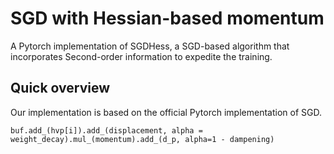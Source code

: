 # SGD with Hessian-based momentum

A Pytorch implementation of SGDHess, a SGD-based algorithm that incorporates Second-order information to expedite the training.

## Quick overview

Our implementation is based on the official Pytorch implementation of SGD. 

```python3
buf.add_(hvp[i]).add_(displacement, alpha = weight_decay).mul_(momentum).add_(d_p, alpha=1 - dampening)
```


